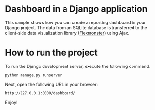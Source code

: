 # Dashboard in a Django application

This sample shows how you can create a reporting dashboard in your Django project. The data from an SQLite database is transferred to the client-side data visualization library ([Flexmonster](https://www.flexmonster.com/)) using Ajax.

# How to run the project

To run the Django development server, execute the following command:

`python manage.py runserver`

Next, open the following URL in your browser:

`http://127.0.0.1:8000/dashboard/`

Enjoy!
